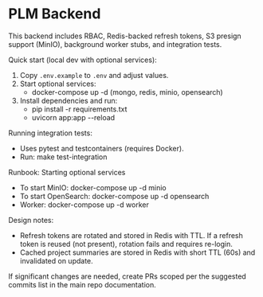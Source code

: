 # PLM Backend

This backend includes RBAC, Redis-backed refresh tokens, S3 presign support (MinIO), background worker stubs, and integration tests.

Quick start (local dev with optional services):

1) Copy `.env.example` to `.env` and adjust values.
2) Start optional services:
   - docker-compose up -d (mongo, redis, minio, opensearch)
3) Install dependencies and run:
   - pip install -r requirements.txt
   - uvicorn app:app --reload

Running integration tests:

- Uses pytest and testcontainers (requires Docker).
- Run: make test-integration

Runbook: Starting optional services

- To start MinIO: docker-compose up -d minio
- To start OpenSearch: docker-compose up -d opensearch
- Worker: docker-compose up -d worker

Design notes:
- Refresh tokens are rotated and stored in Redis with TTL. If a refresh token is reused (not present), rotation fails and requires re-login.
- Cached project summaries are stored in Redis with short TTL (60s) and invalidated on update.

If significant changes are needed, create PRs scoped per the suggested commits list in the main repo documentation.